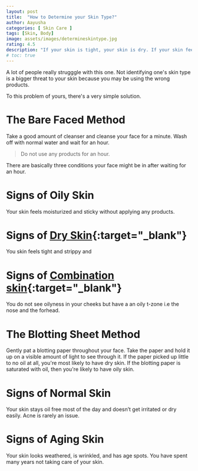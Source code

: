```yaml
---
layout: post
title:  "How to Determine your Skin Type?"
author: Aayusha
categories: [ Skin Care ]
tags: [Skin, Body]
image: assets/images/determineskintype.jpg
rating: 4.5
description: "If your skin is tight, your skin is dry. If your skin feels oily in the tzone, it is combination skin type and if it feels sticky and moisturised, it is oily. "
# toc: true
---
```

A lot of people really strugggle with this one. Not identifying one's skin type is a bigger threat to your skin because you may be using the wrong products.

To this problem of yours, there's a very simple solution.

# The Bare Faced Method
Take a good amount of cleanser and cleanse your face for a minute. Wash off with normal water and wait for an hour.

>Do not use any products for an hour.

There are basically three conditions your face might be in after waiting for an hour.

# Signs of Oily Skin
Your skin feels moisturized and sticky without applying any products.

# Signs of [Dry Skin](https://www.sheenycare.com/dry-skin-causes-and-treatment/){:target="_blank"}
You skin feels tight and strippy and 

# Signs of [Combination skin](https://sheenycare.com/seven-signs-you-have-combination-skin/){:target="_blank"}
You do not see oilyness in your cheeks but have a an oily t-zone i.e the nose and the forhead.

# The Blotting Sheet Method
Gently pat a blotting paper throughout your face. Take the paper and hold it up on a visible amount of light to see through it. If the paper picked up little to no oil at all, you're most likely to have dry skin. If the blotting paper is saturated with oil, then you're likely to have oily skin.

# Signs of Normal Skin
Your skin stays oil free most of the day and doesn’t get irritated or dry easily. Acne is rarely an issue.

# Signs of Aging Skin
Your skin looks weathered, is wrinkled, and has age spots. You have spent many years not taking care of your skin.